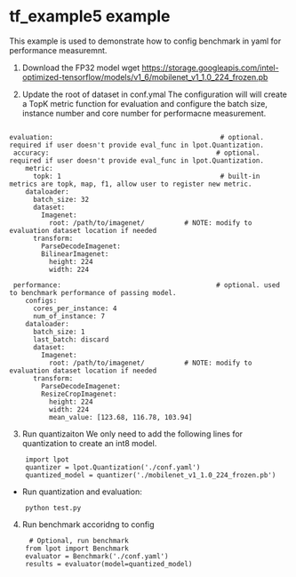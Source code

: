 tf_example5 example
=====================
This example is used to demonstrate how to config benchmark in yaml for performance measuremnt.

1. Download the FP32 model
wget https://storage.googleapis.com/intel-optimized-tensorflow/models/v1_6/mobilenet_v1_1.0_224_frozen.pb

2. Update the root of dataset in conf.ymal
The configuration will will create a TopK metric function for evaluation and configure the batch size, instance number and core number for performacne measurement.    
```

evaluation:                                          # optional. required if user doesn't provide eval_func in lpot.Quantization.
 accuracy:                                          # optional. required if user doesn't provide eval_func in lpot.Quantization.
    metric:
      topk: 1                                        # built-in metrics are topk, map, f1, allow user to register new metric.
    dataloader:
      batch_size: 32 
      dataset:
        Imagenet:
          root: /path/to/imagenet/          # NOTE: modify to evaluation dataset location if needed
      transform:
        ParseDecodeImagenet:
        BilinearImagenet: 
          height: 224
          width: 224

 performance:                                       # optional. used to benchmark performance of passing model.
    configs:
      cores_per_instance: 4
      num_of_instance: 7
    dataloader:
      batch_size: 1 
      last_batch: discard 
      dataset:
        Imagenet:
          root: /path/to/imagenet/          # NOTE: modify to evaluation dataset location if needed
      transform:
        ParseDecodeImagenet:
        ResizeCropImagenet: 
          height: 224
          width: 224
          mean_value: [123.68, 116.78, 103.94]

```

3. Run quantizaiton
We only need to add the following lines for quantization to create an int8 model.
```
    import lpot
    quantizer = lpot.Quantization('./conf.yaml')
    quantized_model = quantizer('./mobilenet_v1_1.0_224_frozen.pb')
```
* Run quantization and evaluation:
```
    python test.py
``` 

4. Run benchmark accoridng to config
```
     # Optional, run benchmark 
    from lpot import Benchmark
    evaluator = Benchmark('./conf.yaml')
    results = evaluator(model=quantized_model)
 
```
